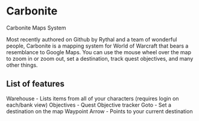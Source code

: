 Carbonite
=========

Carbonite Maps System

Most recently authored on Github by Rythal and a team of wonderful people, Carbonite is a mapping system for World of Warcraft
that bears a resemblance to Google Maps. You can use the mouse wheel over the map to zoom in or zoom out, set a destination,
track quest objectives, and many other things.

List of features
----------------
Warehouse       - Lists items from all of your characters (requires login on each/bank view)
Objectives      - Quest Objective tracker
Goto            - Set a destination on the map
Waypoint Arrow  - Points to your current destination
